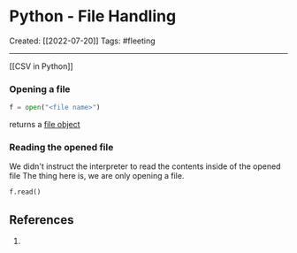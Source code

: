 

# Python - File Handling
Created:  [[2022-07-20]]
Tags: #fleeting 

---
[[CSV in Python]]

### Opening a file
```python
f = open("<file name>")
```
returns a [file object](https://docs.python.org/3/glossary.html#term-file-object)

### Reading the opened file
We didn't instruct the interpreter to read the contents inside of the opened file
The thing here is, we are only opening a file. 
```python
f.read()
```








## References
1. 